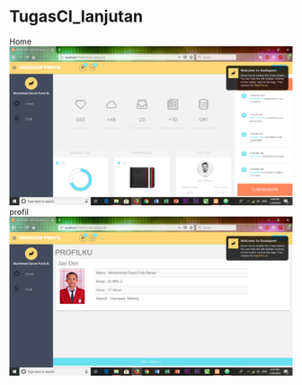 # TugasCI_lanjutan
Home
![alt text](https://github.com/mdavidpb/TugasCI_lanjutan/blob/master/home.PNG)
profil
![alt text](https://github.com/mdavidpb/TugasCI_lanjutan/blob/master/profil.PNG)
